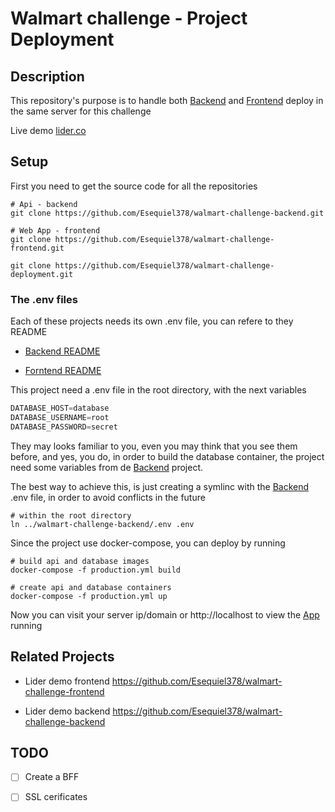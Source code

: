 # Walmart challenge - Project Deployment

## Description

This repository's purpose is to handle both [Backend](https://github.com/Esequiel378/walmart-challenge-backend)
and [Frontend](https://github.com/Esequiel378/walmart-challenge-frontend)
deploy in the same server for this challenge

Live demo [lider.co](http://165.22.3.102)

## Setup

First you need to get the source code for all the repositories

```shell
# Api - backend
git clone https://github.com/Esequiel378/walmart-challenge-backend.git

# Web App - frontend
git clone https://github.com/Esequiel378/walmart-challenge-frontend.git

git clone https://github.com/Esequiel378/walmart-challenge-deployment.git
```

### The .env files

Each of these projects needs its own .env file, you can refere to they README

+ [Backend README](https://github.com/Esequiel378/walmart-challenge-backend/blob/master/README.md)

+ [Forntend README](https://github.com/Esequiel378/walmart-challenge-frontend/blob/master/README.md)

This project need a .env file in the root directory, with the next variables

```Python
DATABASE_HOST=database
DATABASE_USERNAME=root
DATABASE_PASSWORD=secret
```

They may looks familiar to you, even you may think that you see them before,
and yes, you do, in order to build the database container, the project need some
variables from de [Backend](https://github.com/Esequiel378/walmart-challenge-backend)
project.

The best way to achieve this, is just creating a symlinc
with the [Backend](https://github.com/Esequiel378/walmart-challenge-backend)
.env file, in order to avoid conflicts in the future

```shell
# within the root directory
ln ../walmart-challenge-backend/.env .env
```

Since the project use docker-compose, you can deploy by running

```shell
# build api and database images
docker-compose -f production.yml build

# create api and database containers
docker-compose -f production.yml up
```

Now you can visit your server ip/domain or http://localhost to view the [App](https://github.com/Esequiel378/walmart-challenge-frontend)
running

## Related Projects

+ Lider demo frontend https://github.com/Esequiel378/walmart-challenge-frontend

+ Lider demo backend https://github.com/Esequiel378/walmart-challenge-backend

## TODO

- [ ] Create a BFF

- [ ] SSL cerificates

